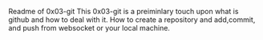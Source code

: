 Readme of 0x03-git
This 0x03-git is a preiminlary touch upon what is github and how to deal with it.
How to create a repository and add,commit, and push from websocket or your local machine.
